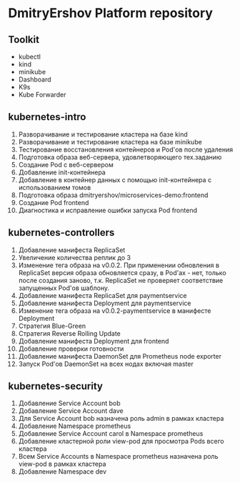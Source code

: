 # DmitryErshov Platform repository

## Toolkit

- kubectl
- kind
- minikube
- Dashboard
- K9s
- Kube Forwarder

## kubernetes-intro

1. Разворачивание и тестирование кластера на базе kind
1. Разворачивание и тестирование кластера на базе minikube
1. Тестирование восстановления контейнеров и Pod'ов после удаления
1. Подготовка образа веб-сервера, удовлетворяющего тех.заданию
1. Создание Pod с веб-сервером
1. Добавление init-контейнера
1. Добавление в контейнер данных с помощью init-контейнера c использованием томов
1. Подготовка образа dmitryershov/microservices-demo:frontend
1. Создание Pod frontend
1. Диагностика и исправление ошибки запуска Pod frontend

## kubernetes-controllers

1. Добавление манифеста ReplicaSet
1. Увеличение количества реплик до 3
1. Изменение тега образа на v0.0.2. При применении обновления в ReplicaSet версия образа обновляется сразу,
в Pod'ах - нет, только после создания заново, т.к. ReplicaSet не проверяет соответствие запущенных Pod'ов шаблону.
1. Добавление манифеста ReplicaSet для paymentservice
1. Добавление манифеста Deployment для paymentservice
1. Изменение тега образа на v0.0.2-paymentservice в манифесте Deployment
1. Стратегия Blue-Green
1. Стратегия Reverse Rolling Update
1. Добавление манифеста Deployment для frontend
1. Добавление проверки готовности
1. Добавление манифеста DaemonSet для Prometheus node exporter
1. Запуск Pod'ов DaemonSet на всех нодах включая master

## kubernetes-security

1. Добавление Service Account bob
1. Добавление Service Account dave
1. Для Service Account bob назначена роль admin в рамках кластера
1. Добавление Namespace prometheus
1. Добавление Service Account carol в Namespace prometheus
1. Добавление кластерной роли view-pod для просмотра Pods всего кластера
1. Всем Service Accounts в Namespace prometheus назначена роль view-pod в рамках кластера
1. Добавление Namespace dev
